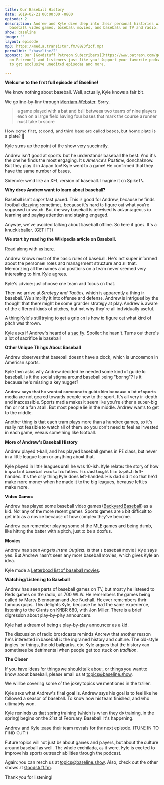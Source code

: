 ```yaml
---
title: Our Baseball History
date: 2019-02-21 00:00:00 -0800
episode: 2
description: Andrew and Kyle dive deep into their personal histories with baseball,
  baseball video games, baseball movies, and baseball on TV and radio.
show: baseline
image: ''
layout: episode
mp3: https://media.transistor.fm/8823f2cf.mp3
permalink: "/baseline/2"
sponsor: Our [Goodstuff Patreon Subscribers](https://www.patreon.com/goodstuff "Goodstuff
  on Patreon") and listeners just like you! Support your favorite podcasts directly
  to get exclusive unedited episodes and more.

---
```

**Welcome to the first full episode of Baseline!**

We know nothing about baseball. Well, actually, Kyle knows a fair bit.

We go line-by-line through [Merriam-Webster](https://www.merriam-webster.com/dictionary/baseball). Sorry.

> a game played with a bat and ball between two teams of nine players each on a large field having four bases that mark the course a runner must take to score

How come first, second, and third base are called bases, but home plate is a plate? 🤔

Kyle sums up the point of the show very succinctly.

Andrew isn't good at sports, but he understands baseball the best. And it's the one he finds the most engaging. It's _America's Pastime_, donchaknow. But they play it in Japan too! Kyle went to a game! He confirmed that they have the same number of bases.

Sidenote: we'd like an XFL version of baseball. Imagine it on SpikeTV.

**Why does Andrew want to learn about baseball?**

Baseball isn't _super_ fast paced. This is good for Andrew, because he finds football dizzying sometimes, because it's hard to figure out what you're supposed to watch. But the way baseball is televised is advantageous to learning and paying attention and staying engaged.

Anyway, we've avoided talking about baseball offline. So here it goes. It's a knuckleballer. (GET IT?)

**We start by reading the Wikipedia article on Baseball.**

Read along with us [here](https://en.wikipedia.org/wiki/Baseball).

Andrew knows most of the basic rules of baseball. He's not super informed about the personnel roles and management structure and all that. Memorizing all the names and positions on a team never seemed very interesting to him. Kyle agrees.

Kyle's advice: just choose one team and focus on that.

Then we arrive at _Strategy and Tactics_, which is apparently a thing in baseball. We simplify it into offense and defense. Andrew is intrigued by the thought that there might be some grander strategy at play. Andrew is aware of the different kinds of pitches, but not why they're all individually useful.

A thing Kyle's still trying to get a grip on is how to figure out what kind of pitch was thrown.

Kyle asks if Andrew's heard of a [sac fly](https://en.wikipedia.org/wiki/Sacrifice_fly). Spoiler: he hasn't. Turns out there's a lot of sacrifice in baseball.

**Other Unique Things About Baseball**

Andrew observes that baseball doesn't have a clock, which is uncommon in American sports.

Kyle then asks why Andrew decided he needed some kind of guide to baseball. Is it the social stigma around baseball being "boring"? Is it because he's missing a key nugget?

Andrew says that he wanted someone to guide him because a lot of sports media are not geared towards people new to the sport. It's all very in-depth and inaccessible. Sports media makes it seem like you're either a super-big fan or not a fan at all. But most people lie in the middle. Andrew wants to get to the middle.

Another thing is that each team plays more than a hundred games, so it's really not feasible to watch all of them, so you don't need to feel as invested in each game, versus something like football.

**More of Andrew's Baseball History**

Andrew played t-ball, and has played baseball games in PE class, but never in a little league team or anything about that.

Kyle played in little leagues until he was 10-ish. Kyle relates the story of how important baseball was to his father. His dad taught him to pitch left-handed. It's the only thing Kyle does left-handed. His dad did it so that he'd make more money when he made it to the big leagues, because lefties make more.

**Video Games**

Andrew has played some baseball video games ([Backyard Baseball](https://en.wikipedia.org/wiki/Backyard_Baseball)) as a kid. Not any of the more recent games. Sports games are a bit difficult to get into as a novice because of how complex they've become.

Andrew can remember playing some of the MLB games and being dumb, like hitting the batter with a pitch, just to be a doofus.

**Movies**

Andrew has seen _Angels in the Outfield_. Is that a baseball movie? Kyle says yes. But Andrew hasn't seen any more baseball movies, which gives Kyle an idea.

Kyle made a [Letterboxd list of baseball movies](https://letterboxd.com/kyle/list/baseline/).

**Watching/Listening to Baseball**

Andrew has seen parts of baseball games on TV, but mostly he listened to Reds games on the radio, on 700 WLW. He remembers the games being called by Marty Brennaman and Joe Nuxhall. He ever remembers their famous quips. This delights Kyle, because he had the same experience, listening to the Giants on KNBR 680, with Jon Miller. There is a brief digression about play-by-play announcers.

Kyle had a dream of being a play-by-play announcer as a kid.

The discussion of radio broadcasts reminds Andrew that another reason he's interested in baseball is the ingrained history and culture. The old-style jingles for things, the old ballparks, etc. Kyle argues that the history can sometimes be detrimental when people get too stuck on _tradition_.

**The Closer**

If you have ideas for things we should talk about, or things you want to know about baseball, please email us at topics@baseline.show.

We will be covering some of the jokey topics we mentioned in the trailer.

Kyle asks what Andrew's final goal is. Andrew says his goal is to feel like he followed a season of baseball. To know how his team finished, and who ultimately won.

Kyle reminds us that spring training (which is when they do training, in the spring) begins on the 21st of February. Baseball! It's happening.

Andrew and Kyle tease their team reveals for the next episode. (TUNE IN TO FIND OUT!)

Future topics will not just be about games and players, but about the culture around baseball as well. The whole enchilada, as it were. Kyle is excited to improve his sports outreach abilities through the podcast.

Again: you can reach us at topics@baseline.show. Also, check out the other shows at [Goodstuff.fm](https://goodstuff.fm/).

Thank you for listening!